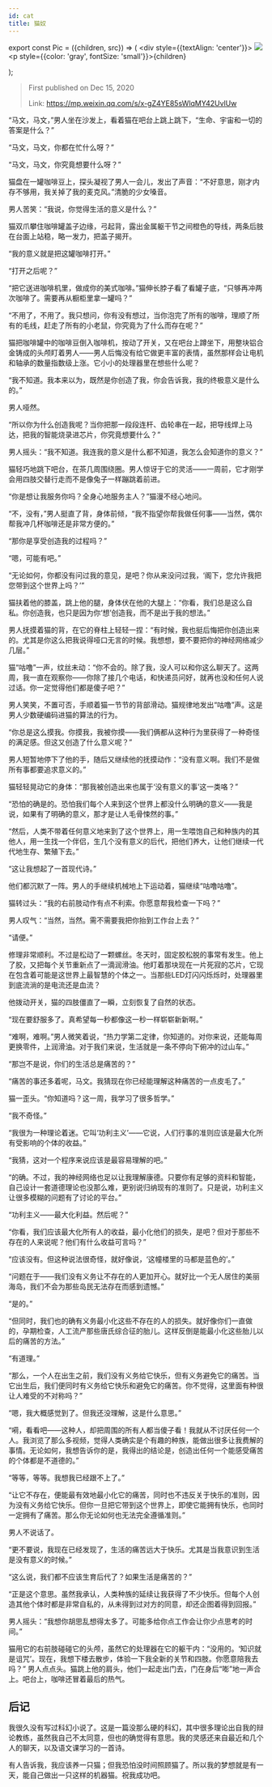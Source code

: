 ```yaml
---
id: cat
title: 猫奴
---
```


export const Pic = ({children, src}) => (
    <div style={{textAlign: 'center'}}>
        <img src={src} />
        <p style={{color: 'gray', fontSize: 'small'}}>{children}</p>
    </div>);

> First published on Dec 15, 2020
>
> Link: https://mp.weixin.qq.com/s/x-gZ4YE85sWlqMY42UvlUw

“马文，马文，”男人坐在沙发上，看着猫在吧台上跳上跳下，“生命、宇宙和一切的答案是什么？”

“马文，马文，你都在忙什么呀？”

“马文，马文，你究竟想要什么呀？”

猫盘在一罐咖啡豆上，探头凝视了男人一会儿，发出了声音：“不好意思，刚才内存不够用，我关掉了我的麦克风。”清脆的少女嗓音。

男人苦笑：“我说，你觉得生活的意义是什么？”

猫双爪攀住咖啡罐盖子边缘，弓起背，露出金属躯干节之间橙色的导线，两条后肢在台面上站稳，略一发力，把盖子揭开。

“我的意义就是把这罐咖啡打开。”

“打开之后呢？”

“把它送进咖啡机里，做成你的美式咖啡。”猫伸长脖子看了看罐子底，“只够再冲两次咖啡了。需要再从橱柜里拿一罐吗？”

“不用了，不用了。我只想问，你有没有想过，当你泡完了所有的咖啡，理顺了所有的毛线，赶走了所有的小老鼠，你究竟为了什么而存在呢？”

<Pic src="/zh-Hans/img/./docs/Stories/cat/JGibibkelET69lNmV7VHRCNEI7EC3hD5MahHrG5nYDicjj0EibNWuicZbmSvGdsGoAqZ9BVa5SteGsiaX63zEpmRI4xQ.jpeg"></Pic>

猫把咖啡罐中的咖啡豆倒入咖啡机，按动了开关，又在吧台上蹲坐下，用整块铝合金铸成的头颅盯着男人——男人后悔没有给它做更丰富的表情，虽然那样会让电机和轴承的数量指数级上涨。它小小的处理器里在想些什么呢？

“我不知道。我本来以为，既然是你创造了我，你会告诉我，我的终极意义是什么的。”

男人哑然。

“所以你为什么创造我呢？当你把那一段段连杆、齿轮串在一起，把导线焊上马达，把我的智能烧录进芯片，你究竟想要什么？”

男人摇头：“我不知道。我连我的意义是什么都不知道，我怎么会知道你的意义？”

猫轻巧地跳下吧台，在茶几周围绕圈。男人惊讶于它的灵活——一周前，它才刚学会用四肢交替行走而不是像兔子一样蹦跳着前进。

“你是想让我服务你吗？全身心地服务主人？”猫漫不经心地问。

“不，没有，”男人挺直了背，身体前倾，“我不指望你帮我做任何事——当然，偶尔帮我冲几杯咖啡还是非常方便的。”

“那你是享受创造我的过程吗？”

“嗯，可能有吧。”

“无论如何，你都没有问过我的意见，是吧？你从来没问过我，‘阁下，您允许我把您带到这个世界上吗？’”

猫扶着他的膝盖，跳上他的腿，身体伏在他的大腿上：“你看，我们总是这么自私。你创造我，也只是因为你‘想’创造我，而不是出于我的想法。”

男人抚摸着猫的背，在它的脊柱上轻轻一捏：“有时候，我也挺后悔把你创造出来的。尤其是你这么把我说得哑口无言的时候。我想想，要不要把你的神经网络减少几层。”

猫“咕噜”一声，纹丝未动：“你不会的。除了我，没人可以和你这么聊天了。这两周，我一直在观察你——你除了接几个电话，和快递员问好，就再也没和任何人说过话。你一定觉得他们都是傻子吧？”

男人笑笑，不置可否，手顺着猫一节节的背部滑动。猫规律地发出“咕噜”声。这是男人少数硬编码进猫的算法的行为。

“你总是这么摸我。你摸我，我被你摸——我们俩都从这种行为里获得了一种奇怪的满足感。但这又创造了什么意义呢？”

男人短暂地停下了他的手，随后又继续他的抚摸动作：“没有意义啊。我们不是做所有事都要追求意义的。”

猫轻轻晃动它的身体：“那我被创造出来也属于‘没有意义的事’这一类咯？”

“恐怕的确是的。恐怕我们每个人来到这个世界上都没什么明确的意义——我是说，如果有了明确的意义，那才是让人毛骨悚然的事。”

“然后，人类不带着任何意义地来到了这个世界上，用一生喂饱自己和种族内的其他人，用一生找一个伴侣，生几个没有意义的后代，把他们养大，让他们继续一代代地生存、繁殖下去。”

“这让我想起了一首现代诗。”

他们都沉默了一阵。男人的手继续机械地上下运动着，猫继续“咕噜咕噜”。

猫转过头：“我的右前肢动作有点不利索。你愿意帮我检查一下吗？”

男人叹气：“当然，当然。需不需要我把你抬到工作台上去？”

“请便。”

修理非常顺利。不过是松动了一颗螺丝。冬天时，固定胶松脱的事常有发生。他上了胶，又把每个关节重新点了一滴润滑油。他盯着那块现在一片死寂的芯片，它现在包含着可能是这世界上最智慧的个体之一。当那些LED灯闪闪烁烁时，处理器里到底流淌的是电流还是血流？

他拨动开关，猫的四肢僵直了一瞬，立刻恢复了自然的状态。

“现在要舒服多了。真希望每一秒都像这一秒一样崭崭新新啊。”

“难啊，难啊。”男人微笑着说，“热力学第二定律，你知道的。对你来说，还能每周更换零件，上润滑油。对于我们来说，生活就是一条不停向下俯冲的过山车。”

“那岂不是说，你们的生活总是痛苦的？”

“痛苦的事还多着呢，马文。我猜现在你已经能理解这种痛苦的一点皮毛了。”

猫一歪头。“你知道吗？这一周，我学习了很多哲学。”

“我不奇怪。”

“我很为一种理论着迷。它叫‘功利主义’——它说，人们行事的准则应该是最大化所有受影响的个体的收益。”

“我猜，这对一个程序来说应该是最容易理解的吧。”

“的确。不过，我的神经网络也足以让我理解康德。只要你有足够的资料和智能，自己设计一套道德理论也没那么难，更别说归纳现有的准则了。只是说，功利主义让很多模糊的问题有了讨论的平台。”

“功利主义——最大化利益。然后呢？”

“你看，我们应该最大化所有人的收益，最小化他们的损失，是吧？但对于那些不存在的人来说呢？他们有什么收益可言吗？”

“应该没有。但这种说法很奇怪，就好像说，‘这幢楼里的马都是蓝色的’。”

“问题在于——我们没有义务让不存在的人更加开心。就好比一个无人居住的美丽海岛，我们不会为那些岛民无法存在而感到遗憾。”

“是的。”

“但同时，我们也的确有义务最小化这些不存在的人的损失。就好像你们一直做的，孕期检查，人工流产那些唐氏综合征的胎儿。这样反倒是能最小化这些胎儿以后的痛苦的方法。”

“有道理。”

“那么，一个人在出生之前，我们没有义务给它快乐，但有义务避免它的痛苦。当它出生后，我们便同时有义务给它快乐和避免它的痛苦。你不觉得，这里面有种很让人难受的不对称吗？”

“嗯，我大概感觉到了。但我还没理解，这是什么意思。”

“嗬，看看吧——这种人，却把周围的所有人都当傻子看！我就从不讨厌任何一个人。我浏览了那么多视频，觉得人类确实是个有趣的种族，能做出很多让我费解的事情。无论如何，我想告诉你的是，我得出的结论是，创造出任何一个能感受痛苦的个体都是不道德的。”

“等等，等等。我想我已经跟不上了。”

“让它不存在，便能最有效地最小化它的痛苦，同时也不违反关于快乐的准则，因为没有义务给它快乐。但你一旦把它带到这个世界上，即使它能拥有快乐，也同时一定拥有了痛苦。那么你无论如何也无法完全遵循准则。”

男人不说话了。

“更不要说，我现在已经发现了，生活的痛苦远大于快乐。尤其是当我意识到生活是没有意义的时候。”

“这么说，我们都不应该生育后代了？如果生活是痛苦的？”

“正是这个意思。虽然我承认，人类种族的延续让我获得了不少快乐。但每个人创造其他个体时都是非常自私的，从未得到过对方的同意，却还企图着得到回报。”

男人摇头：“我想你胡思乱想得太多了。可能多给你点工作会让你少点思考的时间。”

猫用它的右前肢碰碰它的头颅，虽然它的处理器在它的躯干内：“没用的。‘知识就是诅咒’。现在，我想下楼去散步，体验一下我全新的关节和四肢。你愿意陪我去吗？”
男人点点头。猫跳上他的肩头，他们一起走出门去，门在身后“嘭”地一声合上。吧台上，咖啡还冒着最后的热气。

<Pic src="/zh-Hans/img/./docs/Stories/cat/JGibibkelET69lNmV7VHRCNEI7EC3hD5MatEEla7H0PFCdwlBlsCMOLialFMe5ibHG3IQ5Gy1QgRCFXiafRMtCYia5Mw.jpeg"></Pic>

## 后记

我很久没有写过科幻小说了。这是一篇没那么硬的科幻，其中很多理论出自我的辩论教练，虽然我自己不太同意，但也的确觉得有意思。我的灵感还来自最近和几个人的聊天，以及语文课学习的一首诗。

有人告诉我，我应该养一只猫；但我恐怕没时间照顾猫了。所以我的梦想就是有一天，能自己做出一只这样的机器猫。祝我成功吧。
